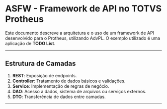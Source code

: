 # ASFW - Framework de API no TOTVS Protheus

Este documento descreve a arquitetura e o uso de um framework de API desenvolvido para o Protheus, utilizando AdvPL. O exemplo utilizado é uma aplicação de **TODO List**.

---

## Estrutura de Camadas

1. **REST**: Exposição de endpoints.
2. **Controller**: Tratamento de dados básicos e validações.
3. **Service**: Implementação de regras de negócio.
4. **DAO**: Acesso a dados, sistema de arquivos ou serviços externos.
5. **DTO**: Transferência de dados entre camadas.

---
